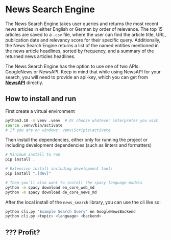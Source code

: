 # News Search Engine

The News Search Engine takes user queries and returns the most recent news articles in either English or German by order of relevance. The top 15 articles are saved to a ```.csv``` file, where the user can find the article title, URL, publication date and relevancy score for their specific query. Additionally, the News Search Engine returns a list of the named entities mentioned in the news article headlines, sorted by frequency, and a summary of the returned news articles headlines.

The News Search Engine has the option to use one of two APIs: GoogleNews or NewsAPI. Keep in mind that while using NewsAPI for your search, you will need to provide an api-key, which you can get from **[NewsAPI](https://newsapi.org/docs/get-started)** directly. 


## How to install and run

First create a virtual environment

```bash
python3.10 -m venv .venv  # Or choose whatever interpreter you wish
source .venv/bin/activate 
# If you are on windows: venv\Scripts\activate
```

Then install the dependencies, either only for running the project
or including development dependencies (such as linters and formatters)

```bash
# Minimum install to run
pip install .

# Extensive install including development tools
pip install ".[dev]"

# Then you'll also want to install the spacy language models
python -m spacy download en_core_web_md
python -m spacy download de_core_news_md
```

After the local install of the `news_search` library, you can use the cli
like so:

```bash
python cli.py "Example Search Query" en GoogleNewsBackend
python cli.py <topic> <language> <backend>
```

## ??? Profit?